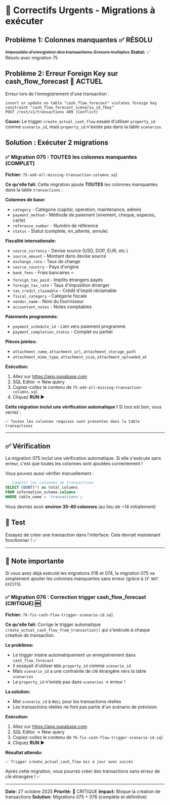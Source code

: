 # 🚨 Correctifs Urgents - Migrations à exécuter

## Problème 1: Colonnes manquantes ✅ RÉSOLU
~~Impossible d'enregistrer des transactions. Erreurs multiples~~
**Statut:** ✅ Résolu avec migration 75

## Problème 2: Erreur Foreign Key sur cash_flow_forecast 🔴 ACTUEL
Erreur lors de l'enregistrement d'une transaction :
```
insert or update on table "cash_flow_forecast" violates foreign key constraint "cash_flow_forecast_scenario_id_fkey"
POST /rest/v1/transactions 409 (Conflict)
```

**Cause:** Le trigger `create_actual_cash_flow` essaie d'utiliser `property_id` comme `scenario_id`, mais `property_id` n'existe pas dans la table `scenarios`.

## Solution : Exécuter 2 migrations

### ✅ Migration 075 : TOUTES les colonnes manquantes (COMPLET)

**Fichier:** `75-add-all-missing-transaction-columns.sql`

**Ce qu'elle fait:**
Cette migration ajoute **TOUTES** les colonnes manquantes dans la table `transactions` :

**Colonnes de base:**
- `category` - Catégorie (capital, operation, maintenance, admin)
- `payment_method` - Méthode de paiement (virement, cheque, especes, carte)
- `reference_number` - Numéro de référence
- `status` - Statut (complete, en_attente, annule)

**Fiscalité internationale:**
- `source_currency` - Devise source (USD, DOP, EUR, etc.)
- `source_amount` - Montant dans devise source
- `exchange_rate` - Taux de change
- `source_country` - Pays d'origine
- `bank_fees` - Frais bancaires ⭐
- `foreign_tax_paid` - Impôts étrangers payés
- `foreign_tax_rate` - Taux d'imposition étranger
- `tax_credit_claimable` - Crédit d'impôt réclamable
- `fiscal_category` - Catégorie fiscale
- `vendor_name` - Nom du fournisseur
- `accountant_notes` - Notes comptables

**Paiements programmés:**
- `payment_schedule_id` - Lien vers paiement programmé
- `payment_completion_status` - Complet ou partiel

**Pièces jointes:**
- `attachment_name`, `attachment_url`, `attachment_storage_path`
- `attachment_mime_type`, `attachment_size`, `attachment_uploaded_at`

**Exécution:**
1. Allez sur https://app.supabase.com
2. SQL Editor → New query
3. Copiez-collez le contenu de `75-add-all-missing-transaction-columns.sql`
4. Cliquez **RUN** ▶️

**Cette migration inclut une vérification automatique !**
Si tout est bon, vous verrez :
```
✅ Toutes les colonnes requises sont présentes dans la table transactions
```

---

## ✅ Vérification

La migration 075 inclut une vérification automatique. Si elle s'exécute sans erreur,
c'est que toutes les colonnes sont ajoutées correctement !

Vous pouvez aussi vérifier manuellement :

```sql
-- Compter les colonnes de transactions
SELECT COUNT(*) as total_columns
FROM information_schema.columns
WHERE table_name = 'transactions';
```

Vous devriez avoir **environ 35-40 colonnes** (au lieu de ~14 initialement)

## 🎯 Test

Essayez de créer une transaction dans l'interface.
Cela devrait maintenant fonctionner ! ✅

---

## 📝 Note importante

Si vous avez déjà exécuté les migrations 018 et 074, la migration 075 va simplement
ajouter les colonnes manquantes sans erreur (grâce à `IF NOT EXISTS`).

### ✅ Migration 076 : Correction trigger cash_flow_forecast (CRITIQUE) 🆕

**Fichier:** `76-fix-cash-flow-trigger-scenario-id.sql`

**Ce qu'elle fait:**
Corrige le trigger automatique `create_actual_cash_flow_from_transaction()` qui s'exécute à chaque création de transaction.

**Le problème:**
- Le trigger insère automatiquement un enregistrement dans `cash_flow_forecast`
- Il essayait d'utiliser `NEW.property_id` comme `scenario_id`
- Mais `scenario_id` a une contrainte de clé étrangère vers la table `scenarios`
- Le `property_id` n'existe pas dans `scenarios` → erreur !

**La solution:**
- Met `scenario_id` à `NULL` pour les transactions réelles
- Les transactions réelles ne font pas partie d'un scénario de prévision

**Exécution:**
1. Allez sur https://app.supabase.com
2. SQL Editor → New query
3. Copiez-collez le contenu de `76-fix-cash-flow-trigger-scenario-id.sql`
4. Cliquez **RUN** ▶️

**Résultat attendu:**
```
✅ Trigger create_actual_cash_flow mis à jour avec succès
```

Après cette migration, vous pourrez créer des transactions sans erreur de clé étrangère ! ✅

---

**Date:** 27 octobre 2025
**Priorité:** 🔴 CRITIQUE
**Impact:** Bloque la création de transactions
**Solution:** Migrations 075 + 076 (complète et définitive)

